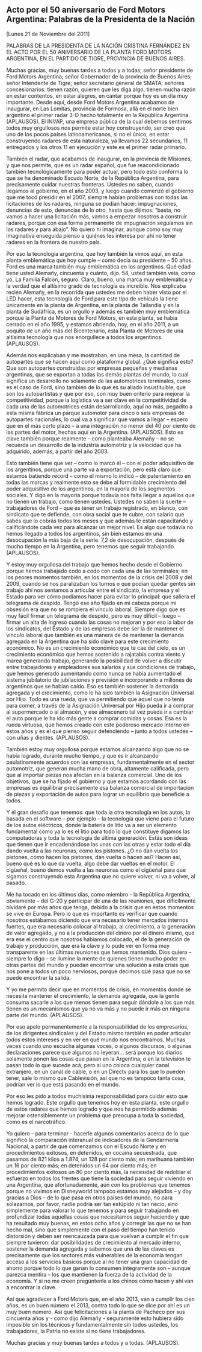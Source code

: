 Acto por el 50 aniversario de Ford Motors Argentina: Palabras de la Presidenta de la Nación
-------------------------------------------------------------------------------------------

[Lunes 21 de Noviembre del 2011]

PALABRAS DE LA PRESIDENTA DE LA NACIÓN CRISTINA FERNÁNDEZ EN EL ACTO POR
EL 50 ANIVERSARIO DE LA PLANTA FORD MOTORS ARGENTINA, EN EL PARTIDO DE
TIGRE, PROVINCIA DE BUENOS AIRES.

Muchas gracias, muy buenas tardes a todos y a todas; señor presidente de
Ford Motors Argentina; señor Gobernador de la provincia de Buenos Aires;
señor Intendente de Tigre; señor secretario general de SMATA; señores
concesionarios: tienen razón, quieren que les diga algo, tienen mucha
razón en estar contentos, en estar alegres, en cantar porque hoy es un
día muy importante. Desde aquí, desde Ford Motors Argentina acabamos de
inaugurar, en Las Lomitas, provincia de Formosa, allá en el norte bien
argentino el primer radar 3-D hecho totalmente en la República
Argentina. (APLAUSOS). El INVAP, una empresa pública de la cual debemos
sentirnos todos muy orgullosos nos permite estar hoy construyendo, ser
creo que uno de los pocos países latinoamericanos, si no el único, en
estar construyendo radares de esta naturaleza, ya llevamos 22
secundarios, 11 entregados y los otros 11 en ejecución y este es el
primer radar primario.

También el radar, que acabamos de inaugurar, en la provincia de
Misiones, y que nos permite, que es un radar español, que fue
reacondicionado también tecnológicamente para poder actuar, pero todo
esto conforma lo que se ha denominado Escudo Norte, de la República
Argentina, para precisamente cuidar nuestras fronteras. Ustedes no
saben, cuando llegamos al gobierno, en el año 2003, y luego cuando
comenzó el gobierno que me tocó presidir en el 2007, siempre habían
problemas con todas las licitaciones de los radares, ninguna se podían
hacer: impugnaciones, denuncias de esto, denuncias de lo otro, hasta que
dijimos: “basta, no vamos a hacer una licitación más, vamos a empezar
nosotros a construir radares, porque con esa forma permanente de
impugnación seguíamos sin los radares y para abajo”. No quiero ni
imaginar, aunque como soy muy imaginativa enseguida pienso a quiénes les
interesa por ahí no tener radares en la frontera de nuestro país.

Por eso la tecnología argentina, que hoy también la vimos aquí, en esta
planta emblemática que hoy cumple – como decía su presidente – 50 años.
Ford es una marca también muy emblemática en los argentinos. Qué edad
tiene usted Alemañy, cincuenta y cuánto, dijo. 54, usted también veía,
como yo, La Familia Falcón, seguro. Claro, bueno, una marca muy
emblemática y la verdad que el altísimo grado de tecnología es
increíble. Nos explicaba recién Alemañy, en la recorrida que ustedes me
deben haber visto por el LED hacer, esta tecnología de Ford para este
tipo de vehículo la tiene únicamente en la planta de Argentina, en la
planta de Tailandia y en la planta de Sudáfrica, es un orgullo y además
es también muy emblemática porque la Planta de Motores de Ford Motors,
en esta planta, se había cerrado en el año 1995, y estamos abriendo,
hoy, en el año 2011, a un poquito de un año más del Bicentenario, esta
Planta de Motores de una altísima tecnología que nos enorgullece a todos
los argentinos. (APLAUSOS).

Además nos explicaban y me mostraban, en una mesa, la cantidad de
autopartes que se hacen aquí como plataforma global. ¿Qué significa
esto? Que son autopartes construidas por empresas pequeñas y medianas
argentinas, que se exportan a todas las demás plantas del mundo, lo cual
significa un desarrollo no solamente de las automotrices terminales,
como es el caso de Ford, sino también de lo que es su aliado
insustituible, que son los autopartistas y que por eso, con muy buen
criterio para mejorar la competitividad, porque la logística va a ser
clave en la competitividad de cada una de las automotrices están
desarrollando, aquí no más, pegadito a esta misma fábrica un parque
automotor para cinco o seis empresas de autopartes nacionales, lo cual
va a significar que vamos a llegar – espero que en el más corto plazo –
a una integración no menor del 40 por ciento de las partes del motor,
hechas aquí en la Argentina. (APLAUSOS). Esto es clave también porque
realmente – como planteaba Alemañy – no se recuerda un desarrollo de la
industria automotriz y la velocidad que ha adquirido, además, a partir
del año 2003.

Esto también tiene que ver – como lo marcó él – con el poder adquisitivo
de los argentinos, porque una parte va a exportación, pero está claro
que estamos batiendo record – como él mismo lo indicó – de patentamiento
en todas las marcas y realmente esto se debe al formidable crecimiento
del poder adquisitivo de los argentinos, en la mayoría de los segmentos
sociales. Y digo en la mayoría porque todavía nos falta llegar a
aquellos que no tienen un trabajo, como tienen ustedes. Ustedes no saben
la suerte – trabajadores de Ford – que es tener un trabajo registrado,
en blanco, con sindicato que te defiende, con obra social que te cubre,
con salario que sabés que lo cobrás todos los meses y que además te
están capacitando y calificándote cada vez para alcanzar un mejor nivel.
Es algo que todavía no hemos llegado a todos los argentinos, sin bien
estamos en una desocupación la más baja de la serie. 7,2 de
desocupación, después de mucho tiempo en la Argentina, pero tenemos que
seguir trabajando. (APLAUSOS).

Y estoy muy orgullosa del trabajo que hemos hecho desde el Gobierno
porque hemos trabajado codo a codo con cada una de las terminales; en
los peores momentos también, en los momentos de la crisis del 2008 y del
2009, cuando se nos paralizaban los turnos o que podían quedar gentes
sin trabajo ahí nos sentamos a articular entre el sindicato, la empresa
y el Estado para ver cómo podíamos hacer para evitar lo principal: que
saliera el telegrama de despido. Tengo ese año fijado en mi cabeza
porque mi obsesión era que no se rompiera el vínculo laboral. Siempre
digo que es muy fácil firmar un telegrama de despido, pero es muy
difícil – luego – firmar un alta de ingreso cuando las cosas no mejoran
y por eso la labor de los sindicatos, del Estado y de las empresas debe
ser la de mantener el vínculo laboral que también es una manera de de
mantener la demanda agregada en la Argentina que ha sido clave para este
crecimiento económico. No es un crecimiento económico que te cae del
cielo, es un crecimiento económico que hemos sostenido a rajatabla
contra viento y marea generando trabajo, generando la posibilidad de
volver a discutir entre trabajadores y empleadores sus salarios y sus
condiciones de trabajo, que hemos generado aumentando como nunca se
había aumentado el sistema jubilatorio de jubilaciones y previsión e
incorporando a millones de argentinos que se habían caído. Eso es
también sostener la demanda agregada y el crecimiento, como lo ha sido
también la Asignación Universal por Hijo. Todo es una rueda, que va
permitiendo que aquel que no tenía para comer, a través de la Asignación
Universal por Hijo pueda ir a comprar al supermercado o al almacén, y
ese almacenero tal vez pueda ir a cambiar el auto porque le ha ido más
gente a comprar comidas y cosas. Esa es la rueda virtuosa, que hemos
creado con este poderoso mercado interno en estos años y es el que
pienso seguir defendiendo – junto a todos ustedes – con uñas y dientes.
(APLAUSOS).

También estoy muy orgullosa porque estamos alcanzando algo que no se
había logrado, durante mucho tiempo, y que es ir alcanzando
paulatinamente acuerdos con las empresas, fundamentalmente en el sector
automotriz, que generan mucha mano de obra, altamente calificada, pero
que al importar piezas nos afectan en la balanza comercial. Uno de los
objetivos, que se ha fijado el gobierno y que estamos acordando con las
empresas es equilibrar precisamente esa balanza comercial de importación
de piezas y exportación de autos para lograr un equilibrio que beneficie
a todos.

Y el gran desafío que tenemos: que toda la otra tecnología en los autos,
la basada en el software – por ejemplo – la tecnología que viene para el
futuro de los autos eléctricos, donde la batería de litio va a ser un
elemento fundamental como ya lo es el litio para todo lo que constituye
digamos las computadoras y toda la tecnología de última generación.
Estás son ideas que tienen que ir encadenándose las unas con las otras y
estar todo el día dando vuelta a las neuronas, como los pistones. ¿O no
dan vuelta los pistones, cómo hacen los pistones, dan vuelta o hacen
así? Hacen así, bueno qué es lo que da vuelta, algo debe dar vueltas en
el motor. El cigüeñal, bueno demos vuelta a las neuronas como el
cigüeñal para que sigamos construyendo esta Argentina que no quiere
volver, ni va a volver, al pasado.

Me ha tocado en los últimos días, como miembro - la República Argentina,
obviamente – del G-20 y participar de una de las reuniones, que
difícilmente olvidaré por más años que tenga, debido a la crisis que en
estos momentos se vive en Europa. Pero lo que es importante es verificar
que cuando nosotros estábamos diciendo que era necesario tener mercados
internos fuertes, que era necesario colocar al trabajo, al crecimiento,
a la generación de valor agregado, y no a la producción del dinero por
el dinero mismo, que era ese el centro que nosotros habíamos colocado,
el de la generación de trabajo y producción, que era la clave y lo pude
ver en forma muy transparente en las últimas reuniones que hemos
mantenido. Dios quiera – siempre lo digo – se ilumine la mente de
quienes tienen mucho poder en otras partes del mundo y puedan encontrar
una solución a esta crisis que nos pone a todos un poco nerviosos,
porque decimos qué pasa que no se puede encontrar la salida.

Y yo me permito decir que en momentos de crisis, en momentos donde se
necesita mantener el crecimiento, la demanda agregada, que la gente
consuma sacarle a los que menos tienen para seguir dándole a los que más
tienen es un mecanismos que ya no va más y no puede ir más en ninguna
parte del mundo. (APLAUSOS).

Por eso apelo permanentemente a la responsabilidad de los empresarios,
de los dirigentes sindicales y del Estado mismo también en poder
articular todos estos intereses y en ver en qué mundo nos encontramos.
Muchas veces cuando uno escucha algunas voces, o algunos discursos, o
algunas declaraciones parece que algunos no leyeran… será porque los
diarios solamente ponen las cosas que pasan en la Argentina, o en la
televisión te pasan todo lo que sucede acá, pero si uno coloca cualquier
canal extranjero, en un canal de cable, o en un Directv para los que lo
pueden tener, sale lo mismo que Cablevisión, así que no es tampoco tanta
cosa, podrían ver lo que está pasando en el mundo.

Por eso les pido a todos muchísima responsabilidad para cuidar esto que
hemos logrado. Este orgullo que tenemos hoy en esta planta, este orgullo
de estos radares que hemos logrado y que nos ha permitido además mejorar
ostensiblemente un problema que preocupa a toda la sociedad, como es el
narcotráfico.

Yo quiero - para terminar - hacerle algunos comentarios acerca de lo que
significó la comparación interanual de indicadores de la Gendarmería
Nacional, a partir de que comenzamos con el Escudo Norte y en
procedimientos exitosos, en detenidos, en cocaína secuestrada, que
pasamos de 821 kilos a 1.874, un 128 por ciento más; en marihuana
también un 16 por ciento más; en detenidos un 64 por ciento más; en
procedimientos exitosos un 80 por ciento más, la necesidad de redoblar
el esfuerzo en todos los frentes que tiene la sociedad para seguir
viviendo en una Argentina, que afortunadamente, aún con los problemas
que tenemos porque no vivimos en Disneyworld tampoco estamos muy
alejados – y doy gracias a Dios – de lo que pasa en otros países del
mundo, no para solazarnos, por favor, nadie podría ser tan estúpido ni
tan necio, sino simplemente para valorar lo que tenemos y para seguir
trabajando en profundizar todas aquellas cosas que necesitamos seguir
haciendo y que ha resultado muy buenas, en estos ocho años y corregir
las que no se han hecho mal, sino que simplemente con el paso del tiempo
han tenido distorsión y deben ser reencauzada para que vuelvan a cumplir
el fin que siempre tuvieron: dar posibilidades de crecimiento al mercado
interno, sostener la demanda agregada y sabemos que una de las claves es
precisamente que los sectores más vulnerables de la economía tengan
acceso a los servicios básicos porque al no tener una gran capacidad de
ahorro porque todo lo que ganan lo consumen íntegramente son – aunque
parezca mentira – los que mantienen la fuerza de la actividad de la
economía. Y si no me creen pregúntenle a los chinos cómo hacen y ahí van
a encontrar la clave.

Así que agradecer a Ford Motors que, en el año 2013, van a cumplir los
cien años, es un buen número el 2013, contra todo lo que se dice por ahí
es un muy buen número. Así que felicitaciones a la planta de Pacheco por
sus cincuenta años y - como dijo Alemañy - seguramente esto hubiera sido
imposible sin los técnicos y fundamentalmente sin todos ustedes, los
trabajadores, la Patria no existe si no tiene trabajadores.

Muchas gracias y muy buenas tardes a todos y a todas. (APLAUSOS).  
                    
